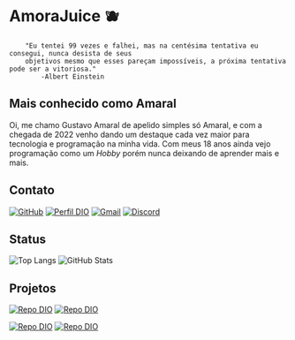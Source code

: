 # AmoraJuice 🫐
        "Eu tentei 99 vezes e falhei, mas na centésima tentativa eu consegui, nunca desista de seus
        objetivos mesmo que esses pareçam impossíveis, a próxima tentativa pode ser a vitoriosa." 
            -Albert Einstein
## Mais conhecido como Amaral
Oi, me chamo Gustavo Amaral de apelido simples só Amaral, e com a chegada de 2022 venho dando um destaque cada vez maior para tecnologia e programação na minha vida. Com meus 18 anos ainda vejo programação como um *Hobby* porém nunca deixando de aprender mais e mais.

## Contato
[![GitHub](https://img.shields.io/badge/GitHub-000?style=for-the-badge&logo=github&logoColor=fff)](https://github.com/AmoraJuice)
[![Perfil DIO](https://img.shields.io/badge/DIO-000?style=for-the-badge&logo=dio)](https://www.dio.me/users/gustavoamaraldcruz/)
[![Gmail](https://img.shields.io/badge/Gmail-000?style=for-the-badge&logo=gmail&logoColor=fff)](gustavoamaraldcruz@gmail.com)
[![Discord](https://img.shields.io/badge/Discord-000?style=for-the-badge&logo=discord&logoColor=fff)](amaralfqz)

## Status
![Top Langs](https://github-readme-stats-git-masterrstaa-rickstaa.vercel.app/api/top-langs/?username=AmoraJuice&bg_color=000&border_color=ffff00&title_color=00ffff&text_color=ffff00)
![GitHub Stats](https://github-readme-stats.vercel.app/api?username=AmoraJuice&theme=transparent&bg_color=000&border_color=0000ff&show_icons=true&icon_color=0080ff&title_color=8000ff&text_color=FFF)


## Projetos
[![Repo DIO](https://github-readme-stats.vercel.app/api/pin/?username=elidianaandrade&repo=dio-lab-open-source&bg_color=000&border_color=E94D5F&show_icons=true&icon_color=30A3DC&title_color=30A3DC&text_color=FFF)](https://github.com/elidianaandrade/dio-lab-open-source)
[![Repo DIO](https://github-readme-stats.vercel.app/api/pin/?username=AmoraJuice&repo=Java-GerenciamentoDBiblioteca-Project&bg_color=000&border_color=30A3DC&show_icons=true&icon_color=30A3DC&title_color=E94D5F&text_color=FFF)](https://github.com/AmoraJuice/Java-GerenciamentoDBiblioteca-Project.git)

[![Repo DIO](https://github-readme-stats.vercel.app/api/pin/?username=AmoraJuice&repo=Projeto-ConversorTemperatura-Python&bg_color=000&border_color=30A3DC&show_icons=true&icon_color=30A3DC&title_color=E94D5F&text_color=FFF)](https://github.com/AmoraJuice/Projeto-ConversorTemperatura-Python.git)
[![Repo DIO](https://github-readme-stats.vercel.app/api/pin/?username=AmoraJuice&repo=Projeto-SiteDcompras-Java-Html&bg_color=000&border_color=E94D5F&show_icons=true&icon_color=30A3DC&title_color=30A3DC&text_color=FFF)](https://github.com/AmoraJuice/Projeto-SiteDcompras-Java-Html.git)
